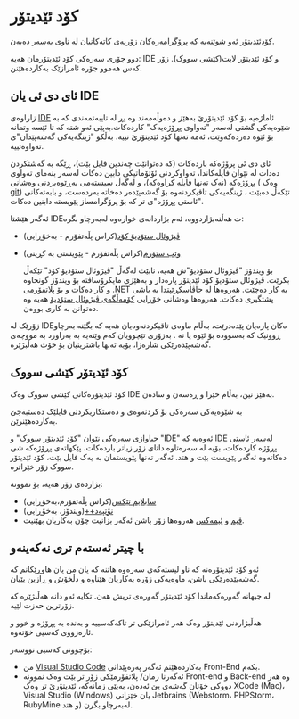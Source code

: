# کۆد ئێدیتۆر

کۆدئێدیتۆر ئەو شوێنەیە کە پرۆگرامەرەکان زۆربەی کاتەکانیان لە ناوی بەسەر دەبەن.

دوو جۆری سەرەکی کۆد ئێدیتۆرمان هەیە: IDE و کۆد ئێدیتۆر لایت(کێشی سووک). زۆر کەس هەموو جۆرە ئامرازێک بەکاردەهێنن.


## ئای دی ئی یان IDE

زاراوەی [IDE](https://en.wikipedia.org/wiki/Integrated_development_environment) ئاماژەیە بۆ کۆد ئێدیتۆرێ بەهێز و دەوڵەمەند وە پڕ لە تایبەتمەندی کە بە شێوەیەکی گشتی لەسەر "تەواوی پڕۆژەیەک" کاردەکات.بەپێی ئەو شتە کە تا ئێسە وتمانە بۆ ئێوە دەردەکەوێت، ئەمە تەنها کۆد ئێدیتۆرێ نییە، بەڵکو "ژینگەیەکی گەشەپێدان"ی تەواوەتییە.

ئای دی ئی پرۆژەکە باردەکات (کە دەتوانێت چەندین فایل بێت)، ڕێگە بە گەشتکردن دەدات لە نێوان فایلەکاندا، تەواوکردنی ئۆتۆماتیکی دابین دەکات لەسەر بنەمای تەواوی پڕۆژەکە (نەک تەنها فایلە کراوەکە)، و لەگەڵ سیستەمی بەڕێوەبردنی وەشانی ( وەک [git](https://git-scm.com/)) تێکەڵ دەبێت ، ژینگەیەکی تاقیکردنەوە بۆ گەشەپێدەر دەخاتە بەردەست، و بابەتەکانی "ئاستی پڕۆژە"ی تر کە بۆ پرۆگرامساز پێویستە دابنین دەکات.

ئەگەر هێشتا IDEت هەڵنەبژاردووە، ئەم بژاردانەی خوارەوە لەبەرچاو بگرە:
- [ڤیژوئال ستۆدیۆ کۆد](https://code.visualstudio.com/)(کراس پڵەتفۆرم - بەخۆڕایی)
- [وێب ستۆرم](https://www.jetbrains.com/webstorm/)(کراس پڵەتفۆرم - پێویستی بە کڕینی)
  
  بۆ ویندۆز "ڤیژوئال ستۆدیۆ"ش هەیە، نابێت لەگەڵ "ڤیژوئال ستۆدیۆ کۆد" تێکەڵ بکرێت. ڤیژوئال ستۆدیۆ کۆد ئێدیتۆر پارەدار و بەهێزی مایکرۆسافتە بۆ ویندۆز گونجاوە و کار دەکات و بۆ پلاتفۆرمی .NET بە کار دەچێت. هەروەها لە جاڤاسکڕێپتدا بە باشی پشتگیری دەکات. هەروەها وەشانی خۆڕایی [کۆمەڵگەی ڤیژوئال ستۆدیۆ](https://www.visualstudio.com/vs/community/) هەیە وە دەتوانن بە کاری بووەن.

زۆرێک لە IDEەکان پارەیان پێدەدرێت، بەڵام ماوەی تاقیکردنەوەیان هەیە کە بگێنە بەرچاو ڕوونیک کە بەسوودە بۆ ئێوە یا نە . بەزۆری تێچوویان کەم وێنەیە بە بەراورد بە مووچەی گەشەپێدەرێکی شارەزا، بۆیە تەنها باشترینیان بۆ خۆت هەڵبژێرە.

## کۆد ئێدیتۆر  کێشی سووک

کۆد ئێدیتۆرەکانی کێشی سووک وەک IDE بەهێز نین، بەڵام خێرا و ڕەسەن و سادەن.

بە شێوەیەکی سەرەکی بۆ کردنەوەی و دەستکاریکردنی فایلێک دەستبەجێ بەکاردەهێنرێن.

جیاوازی سەرەکی نێوان "کۆد ئێدیتۆر سووک" و "IDE" ئەوەیە کە IDE لەسەر ئاستی پڕۆژە کاردەکات، بۆیە لە سەرەتاوە داتای زۆر زیاتر باردەکات، پێکهاتەی پڕۆژەکە شی دەکاتەوە ئەگەر پێویست بێت و هتد. ئەگەر تەنها پێویستمان بە یەک فایل بێت، کۆد ئێدیتۆر سووک زۆر خێراترە.

بژاردەی زۆر هەیە، بۆ نموونە: 

- [سابلایم تێکس](https://www.sublimetext.com/)(کراس پڵەتفۆرم،بەخۆڕایی)
- [نۆتپەد++](https://notepad-plus-plus.org/)(ویندۆز، بەخۆڕایی)
- [ڤیم](https://www.vim.org/) و [ئیمەکس](https://www.gnu.org/software/emacs/) هەروەها زۆر باشن ئەگەر بزانیت چۆن بەکاریان بهێنیت.

## با چیتر ئەستەم تری نەکەینەو

ئەو کۆد ئێدیتۆرەنە کە ناو لیستەکەی سەرەوە هاتنە کە یان من یان هاوڕێکانم کە  گەشەپێدەرێکی باشن، ماوەیەکی زۆرە بەکاریان هێناوە و دڵخۆش و ڕازین پێیان.

لە جیهانە گەورەکەماندا کۆد ئێدیتۆر گەورەی تریش هەن. تکایە ئەو دانە هەڵبژێرە کە زۆرترین حەزت لێیە.

هەڵبژاردنی ئێدیتۆر وەک هەر ئامرازێکی تر تاکەکەسییە و بەندە بە پڕۆژە و خوو و ئارەزووی کەسیی خۆتەوە.


بۆچوونی کەسیی نووسەر:
- من [Visual Studio Code](https://code.visualstudio.com/) بەکاردەهێنم ئەگەر  پەرەپێدانی Front-End بکەم.
- ئەگەرنا   زمان/ پلاتفۆرمێکی زۆر تر بێت وەک نموونە Front-end و Back-end وە هەر دووکی خۆتان گەشەی پێ ئەدەن،  بەپێی زمانەکە، ئێدیتۆرێ تر وەک XCode (Mac)، Visual Studio (Windows) یان خێزانی Jetbrains (Webstorm، PHPStorm، RubyMine و هتد) لەبەرچاو بگرن.

